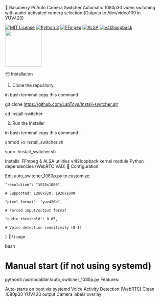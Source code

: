 🎥 Raspberry Pi Auto Camera Switcher
Automatic 1080p30 video switching with audio-activated camera selection
(Outputs to /dev/video100 in YUV420)

[![MIT License](https://img.shields.io/badge/license-MIT-yellow.svg)](LICENSE)
[![Python 3](https://img.shields.io/badge/python-3.7+-blue.svg)](https://www.python.org/downloads/)
[![FFmpeg](https://img.shields.io/badge/FFmpeg-5.1+-green.svg?logo=ffmpeg)](https://ffmpeg.org/)
[![ALSA](https://img.shields.io/badge/ALSA-1.2-red.svg?logo=alsa)](https://alsa-project.org/)
[![v4l2loopback](https://img.shields.io/badge/v4l2loopback-0.12-blue.svg)](https://github.com/umlaeute/v4l2loopback)
<img src="https://www.raspberrypi.com/app/uploads/2022/02/COLOUR-Raspberry-Pi-Symbol-Registered.png" width="120">
  
📦 Installation

1. Clone the repository

in bash terminal copy this command :

git clone https://github.com/LabToys/Install-switcher.git

cd Install-switcher



2. Run the installer

in bash terminal copy this command :

chmod +x install_switcher.sh

sudo ./install_switcher.sh



Installs:
FFmpeg & ALSA utilities
v4l2loopback kernel module
Python dependencies (WebRTC VAD)
🔧 Configuration

Edit auto_switcher_1080p.py to customize:


    "resolution": "1920x1080",
    
    # Supported: 1280x720, 1920x1080
    
    "pixel_format": "yuv420p",
    
    # Forced input/output format
    
    "audio_threshold": 0.05,
    
    # Voice detection sensitivity (0-1)
}
🚀 Usage

bash
# Manual start (if not using systemd)
python3 /usr/local/bin/auto_switcher_1080p.py
Features:

Auto-starts on boot via systemd
Voice Activity Detection (WebRTC)
Clean 1080p30 YUV420 output
Camera labels overlay
